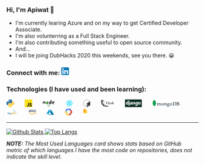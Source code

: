 ### Hi, I'm Apiwat 🙌

- I'm currently learing Azure and on my way to get Certified Developer Associate.
- I'm also volunterring as a Full Stack Engineer.
- I'm also contributing something useful to open source community.
- And...
- I will be joing DubHacks 2020 this weekends, see you there. 😀

### Connect with me: [<img alt="LinkedIn" width="20px" src="https://raw.githubusercontent.com/apiwatc/apiwatc/master/assets/linkedin.png" />](https://www.linkedin.com/in/apiwatc/)

### Technologies (I have used and been learning):

[<img height="20" src="https://raw.githubusercontent.com/apiwatc/apiwatc/master/assets/Python.png">]('https://github.com/apiwatc/apiwatc')
&nbsp;&nbsp;&nbsp;&nbsp;&nbsp;
[<img height="20" src="https://raw.githubusercontent.com/apiwatc/apiwatc/master/assets/js.png">]('https://github.com/apiwatc/apiwatc')
&nbsp;&nbsp;&nbsp;&nbsp;&nbsp;
[<img height="20" src="https://raw.githubusercontent.com/apiwatc/apiwatc/master/assets/node.png">]('https://github.com/apiwatc/apiwatc')
&nbsp;&nbsp;&nbsp;&nbsp;&nbsp;
[<img height="20" src="https://raw.githubusercontent.com/apiwatc/apiwatc/master/assets/React.png">]('https://github.com/apiwatc/apiwatc')
&nbsp;&nbsp;&nbsp;&nbsp;&nbsp;
[<img height="20" src="https://raw.githubusercontent.com/apiwatc/apiwatc/master/assets/bash.png">]('https://github.com/apiwatc/apiwatc')
&nbsp;&nbsp;&nbsp;&nbsp;&nbsp;
[<img height="20" src="https://raw.githubusercontent.com/apiwatc/apiwatc/master/assets/flask.png">]('https://github.com/apiwatc/apiwatc')
&nbsp;&nbsp;&nbsp;&nbsp;&nbsp;
[<img height="20" src="https://raw.githubusercontent.com/apiwatc/apiwatc/master/assets/django.png">]('https://github.com/apiwatc/apiwatc')
&nbsp;&nbsp;&nbsp;&nbsp;&nbsp;
[<img height="20" src="https://raw.githubusercontent.com/apiwatc/apiwatc/master/assets/mongodb.png">]('https://github.com/apiwatc/apiwatc')
&nbsp;&nbsp;&nbsp;&nbsp;&nbsp;
[<img height="20" src="https://raw.githubusercontent.com/apiwatc/apiwatc/master/assets/mysql.png">]('https://github.com/apiwatc/apiwatc')
&nbsp;&nbsp;&nbsp;&nbsp;&nbsp;
[<img height="20" src="https://raw.githubusercontent.com/apiwatc/apiwatc/master/assets/aws.png">]('https://github.com/apiwatc/apiwatc')
&nbsp;&nbsp;&nbsp;&nbsp;&nbsp;
[<img height="20" src="https://raw.githubusercontent.com/apiwatc/apiwatc/master/assets/azure.png">]('https://github.com/apiwatc/apiwatc')
&nbsp;&nbsp;&nbsp;&nbsp;&nbsp;
[<img height="20" src="https://raw.githubusercontent.com/apiwatc/apiwatc/master/assets/gcp.png">]('https://github.com/apiwatc/apiwatc')
&nbsp;&nbsp;&nbsp;&nbsp;&nbsp;
[<img height="20" src="https://raw.githubusercontent.com/apiwatc/apiwatc/master/assets/firebase.png">]("https://raw.githubusercontent.com/apiwatc/apiwatc/master/assets/firebase.png")
<br />

---

<a href="">
  <img align="center" src="https://github-readme-stats.vercel.app/api?username=apiwatc&count_private=true&show_icons=true&theme=dracula&hide=stars" alt="Github Stats" />
</a>
<a href="">
  <img align="center" src="https://github-readme-stats.vercel.app/api/top-langs?username=apiwatc&theme=dracula&layout=compact" alt="Top Langs" />
</a>

**_NOTE:_** _The Most Used Languages card shows stats based on GitHub metric of which languages I have the most code on repositories, does not indicate the skill level._

